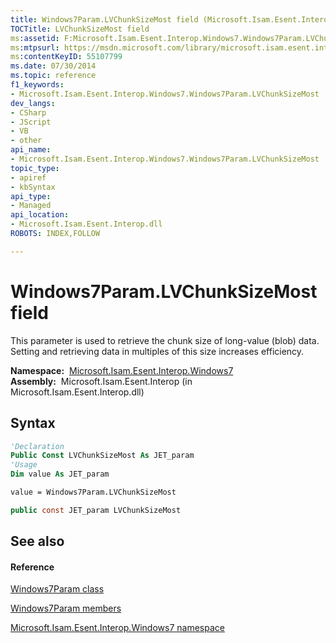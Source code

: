 ```yaml
---
title: Windows7Param.LVChunkSizeMost field (Microsoft.Isam.Esent.Interop.Windows7)
TOCTitle: LVChunkSizeMost field
ms:assetid: F:Microsoft.Isam.Esent.Interop.Windows7.Windows7Param.LVChunkSizeMost
ms:mtpsurl: https://msdn.microsoft.com/library/microsoft.isam.esent.interop.windows7.windows7param.lvchunksizemost(v=EXCHG.10)
ms:contentKeyID: 55107799
ms.date: 07/30/2014
ms.topic: reference
f1_keywords:
- Microsoft.Isam.Esent.Interop.Windows7.Windows7Param.LVChunkSizeMost
dev_langs:
- CSharp
- JScript
- VB
- other
api_name: 
- Microsoft.Isam.Esent.Interop.Windows7.Windows7Param.LVChunkSizeMost
topic_type: 
- apiref
- kbSyntax
api_type: 
- Managed
api_location: 
- Microsoft.Isam.Esent.Interop.dll
ROBOTS: INDEX,FOLLOW

---
```


# Windows7Param.LVChunkSizeMost field

This parameter is used to retrieve the chunk size of long-value (blob) data. Setting and retrieving data in multiples of this size increases efficiency.

**Namespace:**  [Microsoft.Isam.Esent.Interop.Windows7](hh577573\(v=exchg.10\).md)  
**Assembly:**  Microsoft.Isam.Esent.Interop (in Microsoft.Isam.Esent.Interop.dll)

## Syntax

``` vb
'Declaration
Public Const LVChunkSizeMost As JET_param
'Usage
Dim value As JET_param

value = Windows7Param.LVChunkSizeMost
```

``` csharp
public const JET_param LVChunkSizeMost
```

## See also

#### Reference

[Windows7Param class](dn335429\(v=exchg.10\).md)

[Windows7Param members](dn335315\(v=exchg.10\).md)

[Microsoft.Isam.Esent.Interop.Windows7 namespace](hh577573\(v=exchg.10\).md)

